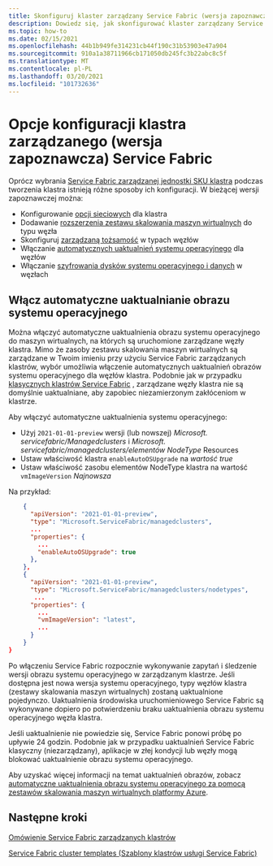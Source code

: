 ```yaml
---
title: Skonfiguruj klaster zarządzany Service Fabric (wersja zapoznawcza)
description: Dowiedz się, jak skonfigurować klaster zarządzany Service Fabric na potrzeby automatycznych uaktualnień systemu operacyjnego, reguł sieciowej grupy zabezpieczeń i innych.
ms.topic: how-to
ms.date: 02/15/2021
ms.openlocfilehash: 44b1b949fe314231cb44f190c31b53903e47a904
ms.sourcegitcommit: 910a1a38711966cb171050db245fc3b22abc8c5f
ms.translationtype: MT
ms.contentlocale: pl-PL
ms.lasthandoff: 03/20/2021
ms.locfileid: "101732636"
---
```

# <a name="service-fabric-managed-cluster-preview-configuration-options"></a>Opcje konfiguracji klastra zarządzanego (wersja zapoznawcza) Service Fabric

Oprócz wybrania [Service Fabric zarządzanej jednostki SKU klastra](overview-managed-cluster.md#service-fabric-managed-cluster-skus) podczas tworzenia klastra istnieją różne sposoby ich konfiguracji. W bieżącej wersji zapoznawczej można:

* Konfigurowanie [opcji sieciowych](how-to-managed-cluster-networking.md) dla klastra
* Dodawanie [rozszerzenia zestawu skalowania maszyn wirtualnych](how-to-managed-cluster-vmss-extension.md) do typu węzła
* Skonfiguruj [zarządzaną tożsamość](how-to-managed-identity-managed-cluster-virtual-machine-scale-sets.md) w typach węzłów
* Włączanie [automatycznych uaktualnień systemu operacyjnego](how-to-managed-cluster-configuration.md#enable-automatic-os-image-upgrades) dla węzłów
* Włączanie [szyfrowania dysków systemu operacyjnego i danych](how-to-enable-managed-cluster-disk-encryption.md) w węzłach

## <a name="enable-automatic-os-image-upgrades"></a>Włącz automatyczne uaktualnianie obrazu systemu operacyjnego

Można włączyć automatyczne uaktualnienia obrazu systemu operacyjnego do maszyn wirtualnych, na których są uruchomione zarządzane węzły klastra. Mimo że zasoby zestawu skalowania maszyn wirtualnych są zarządzane w Twoim imieniu przy użyciu Service Fabric zarządzanych klastrów, wybór umożliwia włączenie automatycznych uaktualnień obrazów systemu operacyjnego dla węzłów klastra. Podobnie jak w przypadku [klasycznych klastrów Service Fabric](service-fabric-best-practices-infrastructure-as-code.md#azure-virtual-machine-operating-system-automatic-upgrade-configuration) , zarządzane węzły klastra nie są domyślnie uaktualniane, aby zapobiec niezamierzonym zakłóceniom w klastrze.

Aby włączyć automatyczne uaktualnienia systemu operacyjnego:

* Użyj `2021-01-01-preview` wersji (lub nowszej) *Microsoft. servicefabric/Managedclusters* i *Microsoft. servicefabric/managedclusters/elementów NodeType* Resources
* Ustaw właściwość klastra `enableAutoOSUpgrade` na *wartość true*
* Ustaw właściwość zasobu elementów NodeType klastra na wartość `vmImageVersion` *Najnowsza*

Na przykład:

```json
    {
      "apiVersion": "2021-01-01-preview",
      "type": "Microsoft.ServiceFabric/managedclusters",
      ...
      "properties": {
        ...
        "enableAutoOSUpgrade": true
      },
    },
    {
      "apiVersion": "2021-01-01-preview",
      "type": "Microsoft.ServiceFabric/managedclusters/nodetypes",
       ...
      "properties": {
        ...
        "vmImageVersion": "latest",
        ...
      }
    }
}

```

Po włączeniu Service Fabric rozpocznie wykonywanie zapytań i śledzenie wersji obrazu systemu operacyjnego w zarządzanym klastrze. Jeśli dostępna jest nowa wersja systemu operacyjnego, typy węzłów klastra (zestawy skalowania maszyn wirtualnych) zostaną uaktualnione pojedynczo. Uaktualnienia środowiska uruchomieniowego Service Fabric są wykonywane dopiero po potwierdzeniu braku uaktualnienia obrazu systemu operacyjnego węzła klastra.

Jeśli uaktualnienie nie powiedzie się, Service Fabric ponowi próbę po upływie 24 godzin. Podobnie jak w przypadku uaktualnień Service Fabric klasyczny (niezarządzany), aplikacje w złej kondycji lub węzły mogą blokować uaktualnienie obrazu systemu operacyjnego.

Aby uzyskać więcej informacji na temat uaktualnień obrazów, zobacz [automatyczne uaktualnienia obrazu systemu operacyjnego za pomocą zestawów skalowania maszyn wirtualnych platformy Azure](../virtual-machine-scale-sets/virtual-machine-scale-sets-automatic-upgrade.md).

## <a name="next-steps"></a>Następne kroki

[Omówienie Service Fabric zarządzanych klastrów](overview-managed-cluster.md)

[Service Fabric cluster templates (Szablony klastrów usługi Service Fabric)](https://github.com/Azure-Samples/service-fabric-cluster-templates)
